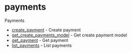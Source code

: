 # payments

Payments


* [create_payment](createpayment.md) - Create payment
* [get_create_payments_model](getcreatepaymentsmodel.md) - Get create payment model
* [get_payment](getpayment.md) - Get payment
* [list_payments](listpayments.md) - List payments